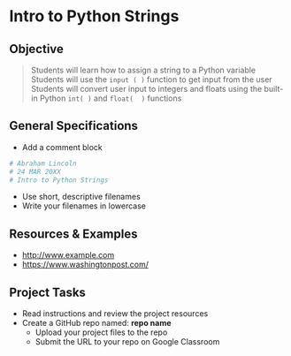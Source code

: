 # Intro to Python Strings

## Objective

> Students will learn how to assign a string to a Python variable
> Students will use the `input ( )` function to get input from the user
> Students will convert user input to integers and floats using the built-in Python `int( )` and `float(  )` functions


## General Specifications

- Add a comment block 
```python
# Abraham Lincoln
# 24 MAR 20XX
# Intro to Python Strings
```
- Use short, descriptive filenames
- Write your filenames in lowercase

## Resources & Examples

- http://www.example.com
- https://www.washingtonpost.com/

## Project Tasks

- Read instructions and review the project resources
- Create a GitHub repo named: **repo name**
    - Upload your project files to the repo
    - Submit the URL to your repo on Google Classroom
